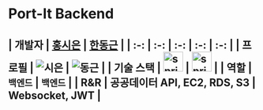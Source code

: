 # Port-It Backend

| **개발자** | **[홍시은](https://github.com/hdg5639)** | **[한동근](https://github.com/Babsang0826)** |
| :-: | :-: | :-: | :-: | :-: |
| **프로필** | ![시은](https://avatars.githubusercontent.com/u/63907578?v=4) | ![동근](https://avatars.githubusercontent.com/u/128709695?s=400&u=1e67683655246f12e26a2c7aeaa2a9976b00b7c1&v=4) |
| **기술 스택** | <img src="https://www.vectorlogo.zone/logos/springio/springio-icon.svg" alt="spring" width="40" height="40"/> | <img src="https://www.vectorlogo.zone/logos/springio/springio-icon.svg" alt="spring" width="40" height="40"/> |
| **역할** | `백엔드` | `백엔드` |
| **R&R** | 공공데이터 API, EC2, RDS, S3 | Websocket, JWT |
---
